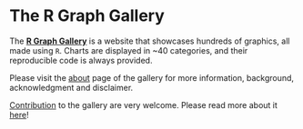 The R Graph Gallery
===================

The [**R Graph Gallery**](https://www.r-graph-gallery.com/) is a website that showcases hundreds of graphics, all made using `R`. Charts are displayed in ~40 categories, and their reproducible code is always provided.

Please visit the [about](https://www.r-graph-gallery.com/about) page of the gallery for more information, background, acknowledgment and disclaimer.

[Contribution](https://github.com/holtzy/R-graph-gallery/wiki/How-to-contribute-to-the-gallery) to the gallery are very welcome. Please read more about it [here](https://github.com/holtzy/R-graph-gallery/wiki/How-to-contribute-to-the-gallery)!
